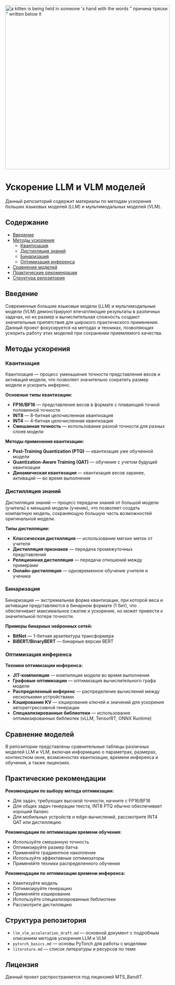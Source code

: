 <img src="https://media1.tenor.com/m/sKLAAhWbzJkAAAAC/%D0%BF%D0%BE%D1%87%D0%B5%D0%BC%D1%83.gif" width="518" height="518" alt="a kitten is being held in someone 's hand with the words &quot; причина тряски &quot; written below it" fetchpriority="high" style="max-width: 518px;">

# Ускорение LLM и VLM моделей

Данный репозиторий содержит материалы по методам ускорения больших языковых моделей (LLM) и мультимодальных моделей (VLM).

## Содержание

- [Введение](#введение)
- [Методы ускорения](#методы-ускорения)
  - [Квантизация](#квантизация)
  - [Дистилляция знаний](#дистилляция-знаний)
  - [Бинаризация](#бинаризация)
  - [Оптимизация инференса](#оптимизация-инференса)
- [Сравнение моделей](#сравнение-моделей)
- [Практические рекомендации](#практические-рекомендации)
- [Структура репозитория](#структура-репозитория)

## Введение

Современные большие языковые модели (LLM) и мультимодальные модели (VLM) демонстрируют впечатляющие результаты в различных задачах, но их размер и вычислительная сложность создают значительные препятствия для широкого практического применения. Данный проект фокусируется на методах и техниках, позволяющих ускорить работу этих моделей при сохранении приемлемого качества.

## Методы ускорения

### Квантизация

Квантизация — процесс уменьшения точности представления весов и активаций модели, что позволяет значительно сократить размер модели и ускорить инференс.

**Основные типы квантизации:**
- **FP16/BF16** — представление весов в формате с плавающей точкой половинной точности
- **INT8** — 8-битная целочисленная квантизация
- **INT4** — 4-битная целочисленная квантизация
- **Смешанная точность** — использование разной точности для разных слоев модели

**Методы применения квантизации:**
- **Post-Training Quantization (PTQ)** — квантизация уже обученной модели
- **Quantization-Aware Training (QAT)** — обучение с учетом будущей квантизации
- **Динамическая квантизация** — квантизация весов заранее, активаций — во время выполнения

### Дистилляция знаний

Дистилляция знаний — процесс передачи знаний от большой модели (учитель) к меньшей модели (ученик), что позволяет создать компактную модель, сохраняющую большую часть возможностей оригинальной модели.

**Типы дистилляции:**
- **Классическая дистилляция** — использование мягких меток от учителя
- **Дистилляция признаков** — передача промежуточных представлений
- **Реляционная дистилляция** — передача отношений между примерами
- **Онлайн-дистилляция** — одновременное обучение учителя и ученика

### Бинаризация

Бинаризация — экстремальная форма квантизации, при которой веса и активации представляются в бинарном формате (1 бит), что обеспечивает максимальное сжатие и ускорение, но может привести к значительной потере точности.

**Примеры бинарных нейронных сетей:**
- **BitNet** — 1-битная архитектура трансформера
- **BiBERT/BinaryBERT** — бинарные версии BERT

### Оптимизация инференса

**Техники оптимизации инференса:**
- **JIT-компиляция** — компиляция модели во время выполнения
- **Графовые оптимизации** — оптимизация вычислительного графа модели
- **Распределенный инференс** — распределение вычислений между несколькими устройствами
- **Кэширование KV** — кэширование ключей и значений для ускорения автореггрессивной генерации
- **Специализированные библиотеки** — использование оптимизированных библиотек (vLLM, TensorRT, ONNX Runtime)

## Сравнение моделей

В репозитории представлены сравнительные таблицы различных моделей LLM и VLM, включая информацию о параметрах, размерах, контекстном окне, возможностях квантизации, времени инференса и обучения, а также лицензиях.

## Практические рекомендации

**Рекомендации по выбору метода оптимизации:**
- Для задач, требующих высокой точности, начните с FP16/BF16
- Для общих задач генерации текста, INT8 PTQ обычно обеспечивает хороший баланс
- Для мобильных устройств и edge-вычислений, рассмотрите INT4 QAT или дистилляцию

**Рекомендации по оптимизации времени обучения:**
- Используйте смешанную точность
- Оптимизируйте размер батча
- Применяйте градиентное накопление
- Используйте эффективные оптимизаторы
- Применяйте техники распределенного обучения

**Рекомендации по оптимизации времени инференса:**
- Квантизуйте модель
- Оптимизируйте генерацию
- Применяйте кэширование
- Используйте специализированные библиотеки
- Рассмотрите дистилляцию

## Структура репозитория

- `llm_vlm_acceleration_draft.md` — основной документ с подробным описанием методов ускорения LLM и VLM
- `pytorch_basics.md` — основы PyTorch для работы с моделями
- `literature.md` — список литературы и ресурсов по теме

## Лицензия

Данный проект распространяется под лицензией MTS_BandIT.

